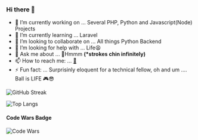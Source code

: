 ### Hi there 👋

<!--
**stephen-jr/stephen-jr** is a ✨ _special_ ✨ repository because its `README.md` (this file) appears on your GitHub profile.

Here are some ideas to get you started:

-->

- 🔭 I’m currently working on ... Several PHP, Python and Javascript(Node) Projects
- 🌱 I’m currently learning ... Laravel
- 👯 I’m looking to collaborate on ... All things Python Backend
- 🤔 I’m looking for help with ... Life😫
- 💬 Ask me about ... 🤔Hmmm <b>(*strokes chin infinitely)</b>
- 📫 How to reach me: ... [📧](mailto:stephen24jnr@gmail.com)
- ⚡ Fun fact: ... Surprisinly eloquent for a technical fellow, oh and um .... Ball is LIFE 🎮😎

<!-- Streak -->
![GitHub Streak](https://streak-stats.demolab.com?user=stephen-jr&theme=omni&hide_border=true)

<!--### Github Stats -->

<!-- ![stephen-jrstat](https://github-readme-stats.vercel.app/api?username=stephen-jr&count_private=true&hide=issues,stars&show_icons=true&theme=radical) -->

![Top Langs](https://github-readme-stats.vercel.app/api/top-langs/?username=stephen-jr&show_icons=true&theme=radical&layout=compact)

<h4> Code Wars Badge</h4>

![Code Wars](https://www.codewars.com/users/stephen-jr/badges/large)
